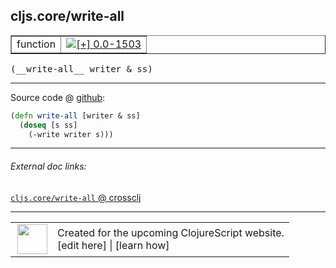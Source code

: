 ## cljs.core/write-all



 <table border="1">
<tr>
<td>function</td>
<td><a href="https://github.com/cljsinfo/cljs-api-docs/tree/0.0-1503"><img valign="middle" alt="[+] 0.0-1503" title="Added in 0.0-1503" src="https://img.shields.io/badge/+-0.0--1503-lightgrey.svg"></a> </td>
</tr>
</table>


 <samp>
(__write-all__ writer & ss)<br>
</samp>

---







Source code @ [github](https://github.com/clojure/clojurescript/blob/r2156/src/cljs/cljs/core.cljs#L6740-L6742):

```clj
(defn write-all [writer & ss]
  (doseq [s ss]
    (-write writer s)))
```

<!--
Repo - tag - source tree - lines:

 <pre>
clojurescript @ r2156
└── src
    └── cljs
        └── cljs
            └── <ins>[core.cljs:6740-6742](https://github.com/clojure/clojurescript/blob/r2156/src/cljs/cljs/core.cljs#L6740-L6742)</ins>
</pre>

-->

---



###### External doc links:

[`cljs.core/write-all` @ crossclj](http://crossclj.info/fun/cljs.core.cljs/write-all.html)<br>

---

 <table>
<tr><td>
<img valign="middle" align="right" width="48px" src="http://i.imgur.com/Hi20huC.png">
</td><td>
Created for the upcoming ClojureScript website.<br>
[edit here] | [learn how]
</td></tr></table>

[edit here]:https://github.com/cljsinfo/cljs-api-docs/blob/master/cljsdoc/cljs.core_write-all.cljsdoc
[learn how]:https://github.com/cljsinfo/cljs-api-docs/wiki/cljsdoc-files

<!--

This information was too distracting to show to readers, but I'll leave it
commented here since it is helpful to:

- pretty-print the data used to generate this document
- and show how to retrieve that data



The API data for this symbol:

```clj
{:ns "cljs.core",
 :name "write-all",
 :type "function",
 :signature ["[writer & ss]"],
 :source {:code "(defn write-all [writer & ss]\n  (doseq [s ss]\n    (-write writer s)))",
          :title "Source code",
          :repo "clojurescript",
          :tag "r2156",
          :filename "src/cljs/cljs/core.cljs",
          :lines [6740 6742]},
 :full-name "cljs.core/write-all",
 :full-name-encode "cljs.core_write-all",
 :history [["+" "0.0-1503"]]}

```

Retrieve the API data for this symbol:

```clj
;; from Clojure REPL
(require '[clojure.edn :as edn])
(-> (slurp "https://raw.githubusercontent.com/cljsinfo/cljs-api-docs/catalog/cljs-api.edn")
    (edn/read-string)
    (get-in [:symbols "cljs.core/write-all"]))
```

-->
